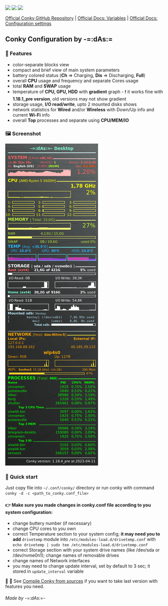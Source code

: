 ![](https://img.shields.io/badge/App-Conky-purple) ![](https://img.shields.io/badge/For-Linux-green) ![](https://img.shields.io/badge/File-Config-blue)

[Official Conky GitHub Repository](https://github.com/brndnmtthws/conky/) | [Official Docs: Variables](https://conky.cc/variables) | [Official Docs: Configuration settings](https://conky.cc/config_settings)
## Conky Configuration by -=:dAs:=
### 📃 Features
- color-separate blocks view
- compact and brief view of main system parameters
- battery colored status (**Ch** => Charging, **Dis** => Discharging, **Full**)
- overall **CPU** usage and frequency and separate Cores usage
- total **RAM** and **SWAP** usage
- temperature of **CPU, GPU, HDD** with **gradient** graph - ❗ it works fine with **1.18.1_pre version**, old versions may not show gradient
- storage usage, **I/O read/write**, upto 2 mounted disks shows
- network statistics for **Wired** and/or **Wireless** with Down/Up info and current **Wi-Fi** info
- overall **Top** processes and separate using **CPU/MEM/IO**
### 🖼 Screenshot
![Screenshot](files/conky_screen.png)
### 🚀 Quick start
Just copy file into `~/.conf/conky/` directory or run conky with command `conky -d -c <path_to_conky.conf_file>`

#### 👉 Make sure you made changes in conky.conf file according to you system configuration:
- change buttery number (if necessary)
- change CPU cores to you own
- correct Temperature section to your system config; **it may need you to add** `drivetemp` module into `/etc/modules-load.d/drivetemp.conf` with `echo drivetemp | sudo tee /etc/modules-load.d/drivetemp.conf`
- correct Storage section with your system drive names (like /dev/sda or /dev/nvme0n1); change names of removable drives
- change names of Network interfaces
- you may need to change update interval, set by default to 3 sec; it stored in `update_interval` variable

📕 💬 See [Compile Conky from sources](files/compile.md) if you want to take last version with features you need.

###### _Made by -=:dAs:=-_